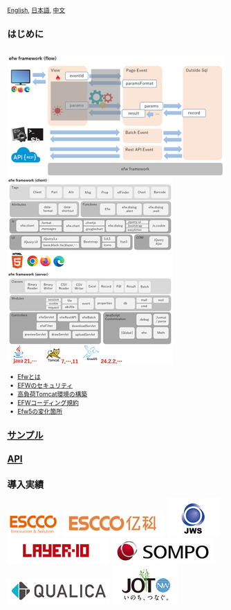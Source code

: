 [English](README.md), [日本語](README_J.md), [中文](README_C.md)

## はじめに

&nbsp;&nbsp;&nbsp;&nbsp;&nbsp;&nbsp;&nbsp;&nbsp;&nbsp;&nbsp;&nbsp;&nbsp;&nbsp;&nbsp;&nbsp;&nbsp;&nbsp;&nbsp;
[![Efw Flow](./docs/img/efw_flow.png)](./docs/img/efw_flow_org.png)<br>
[![Efw Client](./docs/img/efw_client.png)](./docs/img/efw_client_org.png)
[![Efw Server](./docs/img/efw_server.png)](./docs/img/efw_server_org.png)

* [Efwとは](https://efwgrp.github.io/efw5.X/index_j.html)
* [EFWのセキュリティ](https://efwgrp.github.io/efw5.X/security_j.html)
* [高負荷Tomcat環境の構築](https://efwgrp.github.io/efw5.X/highload_j.html)
* [EFWコーディング規約](https://qiita.com/Victory963/items/ec028606e382a1d3a174)
* [Efw5の変化箇所](docs/j/changed_in_5.md)

## [サンプル](https://efwgrp.github.io/efw5.X/samples_j.html)


## [API](https://efwgrp.github.io/efw5.X/j/api.html)


## 導入実績

[![ESCCO](docs/img/logos/escco.png)](https://www.escco.co.jp) 
[![YIKE](docs/img/logos/yike.jpg)](https://www.escco.com.cn) 
[![JWTS](docs/img/logos/jwts.png)](https://www.jwts.co.jp) 
[![LAYER10](docs/img/logos/layer10.png)](http://www.layer10.jp/) 
[![SOMPO-JAPAN](docs/img/logos/jpn_sompo.jpg)](https://www.sompo-japan.co.jp/) 
[![QUALICA](docs/img/logos/qualica.png)](https://www.qualica.co.jp/) 
[![JOT](docs/img/logos/jot.png)](https://www.jotnw.or.jp/)

